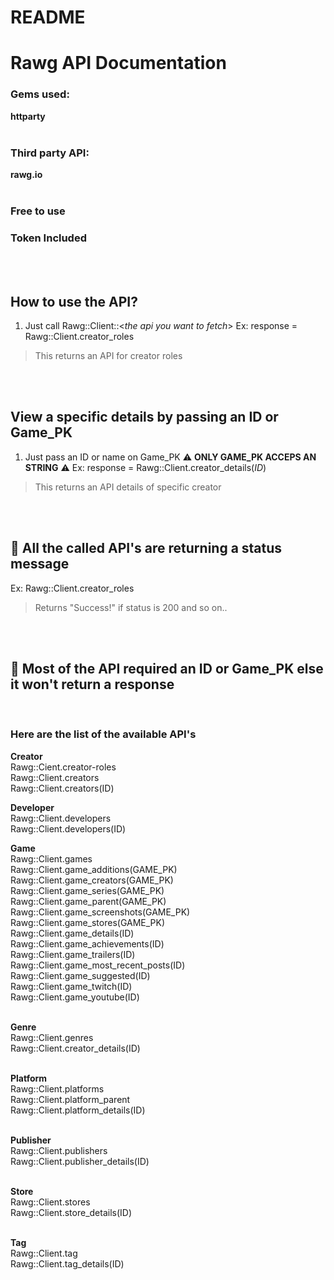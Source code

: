 # README

# Rawg API Documentation


### Gems used:
 **httparty**
<br>
<br>

### Third party API:
**rawg.io**
<br>
<br>

### **Free to use**
### **Token Included**
<br>
<br>

## **How to use the API?**
1. Just call Rawg::Client::<*the api you want to fetch*>
Ex: response = Rawg::Client.creator_roles
> This returns an API for creator roles
<br>
<br>

## **View a specific details by passing an ID or Game_PK**
1. Just pass an ID or name on Game_PK 
⚠️ **ONLY GAME_PK ACCEPS AN STRING** ⚠️
Ex: response = Rawg::Client.creator_details(*ID*)
> This returns an API details of specific creator
<br>
<br>

## 📌 **All the called API's are returning a status message**
Ex: Rawg::Client.creator_roles
> Returns "Success!" if status is 200 and so on..
<br>
<br>

## 📌 **Most of the API required an ID or Game_PK else it won't return a response**
<br>

### Here are the list of the available API's
**Creator** 
<br>
Rawg::Cient.creator-roles
<br>
Rawg::Client.creators
<br>
Rawg::Client.creators(ID)
<br>


**Developer**
<br>
Rawg::Client.developers
<br>
Rawg::Client.developers(ID)
<br>


**Game**
<br>
Rawg::Client.games<br>
Rawg::Client.game_additions(GAME_PK)<br>
Rawg::Client.game_creators(GAME_PK)<br>
Rawg::Client.game_series(GAME_PK)<br>
Rawg::Client.game_parent(GAME_PK)<br>
Rawg::Client.game_screenshots(GAME_PK)<br>
Rawg::Client.game_stores(GAME_PK)<br>
Rawg::Client.game_details(ID)<br>
Rawg::Client.game_achievements(ID)<br>
Rawg::Client.game_trailers(ID)<br>
Rawg::Client.game_most_recent_posts(ID)<br>
Rawg::Client.game_suggested(ID)<br>
Rawg::Client.game_twitch(ID)<br>
Rawg::Client.game_youtube(ID)<br>
<br>

**Genre**<br>
Rawg::Client.genres<br>
Rawg::Client.creator_details(ID)<br>
<br>

**Platform**<br>
Rawg::Client.platforms<br>
Rawg::Client.platform_parent<br>
Rawg::Client.platform_details(ID)<br>
<br>

**Publisher**<br>
Rawg::Client.publishers<br>
Rawg::Client.publisher_details(ID)<br>
<br>

**Store**<br>
Rawg::Client.stores<br>
Rawg::Client.store_details(ID)<br>
<br>

**Tag**<br>
Rawg::Client.tag<br>
Rawg::Client.tag_details(ID)<br>